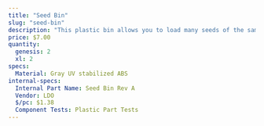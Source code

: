 ```yaml
---
title: "Seed Bin"
slug: "seed-bin"
description: "This plastic bin allows you to load many seeds of the same type into your FarmBot."
price: $7.00
quantity:
  genesis: 2
  xl: 2
specs:
  Material: Gray UV stabilized ABS
internal-specs:
  Internal Part Name: Seed Bin Rev A
  Vendor: LDO
  $/pc: $1.38
  Component Tests: Plastic Part Tests
---
```

